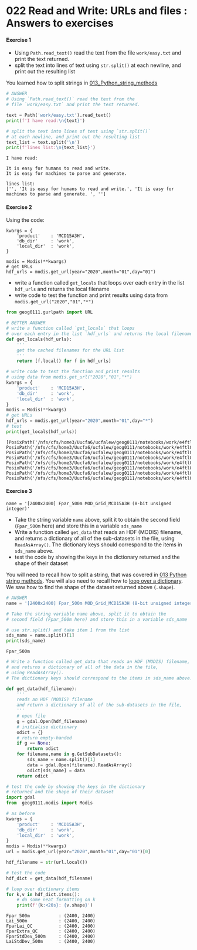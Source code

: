 # 022 Read and Write: URLs and files : Answers to exercises

#### Exercise 1

* Using `Path.read_text()` read the text from the file `work/easy.txt` and print the text returned.
* split the text into lines of text using `str.split()` at each newline, and print out the resulting list

You learned how to split strings in [013_Python_string_methods](013_Python_string_methods.md#split()-and-join())


```python
# ANSWER
# Using `Path.read_text()` read the text from the 
# file `work/easy.txt` and print the text returned.

text = Path('work/easy.txt').read_text()
print(f'I have read:\n{text}')

# split the text into lines of text using `str.split()` 
# at each newline, and print out the resulting list
text_list = text.split('\n')
print(f'lines list:\n{text_list}')
```

    I have read:
    
    It is easy for humans to read and write.
    It is easy for machines to parse and generate. 
    
    lines list:
    ['', 'It is easy for humans to read and write.', 'It is easy for machines to parse and generate. ', '']


#### Exercise 2

Using the code:

    kwargs = {
        'product'    : 'MCD15A3H',
        'db_dir'     : 'work',
        'local_dir'  : 'work',
    }

    modis = Modis(**kwargs)
    # get URLs
    hdf_urls = modis.get_url(year="2020",month="01",day="01")

* write a function called `get_locals` that loops over each entry in the list `hdf_urls` and returns the local filename 
* write code to test the function and print results using data from `modis.get_url("2020","01","*")`


```python
from geog0111.gurlpath import URL

# BETTER ANSWER
# write a function called `get_locals` that loops 
# over each entry in the list `hdf_urls` and returns the local filename 
def get_locals(hdf_urls):
    '''
    get the cached filenames for the URL list
    '''
    return [f.local() for f in hdf_urls]
```


```python
# write code to test the function and print results 
# using data from modis.get_url("2020","01","*")
kwargs = {
    'product'    : 'MCD15A3H',
    'db_dir'     : 'work',
    'local_dir'  : 'work',
}
modis = Modis(**kwargs)
# get URLs
hdf_urls = modis.get_url(year="2020",month="01",day="*")
# test
print(get_locals(hdf_urls))
```

    [PosixPath('/nfs/cfs/home3/Uucfa6/ucfalew/geog0111/notebooks/work/e4ftl01.cr.usgs.gov/MOTA/MCD15A3H.006/2020.01.01/MCD15A3H.A2020001.h08v06.006.2020006032951.hdf.store'), PosixPath('/nfs/cfs/home3/Uucfa6/ucfalew/geog0111/notebooks/work/e4ftl01.cr.usgs.gov/MOTA/MCD15A3H.006/2020.01.05/MCD15A3H.A2020005.h08v06.006.2020010210940.hdf.store'), PosixPath('/nfs/cfs/home3/Uucfa6/ucfalew/geog0111/notebooks/work/e4ftl01.cr.usgs.gov/MOTA/MCD15A3H.006/2020.01.09/MCD15A3H.A2020009.h08v06.006.2020014204616.hdf.store'), PosixPath('/nfs/cfs/home3/Uucfa6/ucfalew/geog0111/notebooks/work/e4ftl01.cr.usgs.gov/MOTA/MCD15A3H.006/2020.01.13/MCD15A3H.A2020013.h08v06.006.2020018030252.hdf.store'), PosixPath('/nfs/cfs/home3/Uucfa6/ucfalew/geog0111/notebooks/work/e4ftl01.cr.usgs.gov/MOTA/MCD15A3H.006/2020.01.17/MCD15A3H.A2020017.h08v06.006.2020022034013.hdf.store'), PosixPath('/nfs/cfs/home3/Uucfa6/ucfalew/geog0111/notebooks/work/e4ftl01.cr.usgs.gov/MOTA/MCD15A3H.006/2020.01.21/MCD15A3H.A2020021.h08v06.006.2020026032135.hdf.store'), PosixPath('/nfs/cfs/home3/Uucfa6/ucfalew/geog0111/notebooks/work/e4ftl01.cr.usgs.gov/MOTA/MCD15A3H.006/2020.01.25/MCD15A3H.A2020025.h08v06.006.2020030025757.hdf.store'), PosixPath('/nfs/cfs/home3/Uucfa6/ucfalew/geog0111/notebooks/work/e4ftl01.cr.usgs.gov/MOTA/MCD15A3H.006/2020.01.29/MCD15A3H.A2020029.h08v06.006.2020034165001.hdf.store')]


#### Exercise 3

    name = '[2400x2400] Fpar_500m MOD_Grid_MCD15A3H (8-bit unsigned integer)'

* Take the string variable `name` above, split it to obtain the second field (`Fpar_500m` here) and store this in a variable `sds_name`
* Write a function called `get_data` that reads an HDF (MODIS) filename, and returns a dictionary of all of the sub-datasets in the file, using `ReadAsArray()`. The dictionary keys should correspond to the items in  `sds_name` above.
* test the code by showing the keys in the dictionary returned and the shape of their dataset

You will need to recall how to split a string, that was covered in [013 Python string methods](013_Python_string_methods.md#split()-and-join()). You will also need to recall how to [loop over a dictionary](016_Python_for.md#looping-over-dictionaries,-and-assert). We saw how to find the shape of the dataset returned above (`.shape`).


```python
# ANSWER 
name = '[2400x2400] Fpar_500m MOD_Grid_MCD15A3H (8-bit unsigned integer)'

# Take the string variable name above, split it to obtain the 
# second field (Fpar_500m here) and store this in a variable sds_name

# use str.split() and take item 1 from the list
sds_name = name.split()[1]
print(sds_name)
```

    Fpar_500m



```python
# Write a function called get_data that reads an HDF (MODIS) filename, 
# and returns a dictionary of all of the data in the file,
# using ReadAsArray(). 
# The dictionary keys should correspond to the items in sds_name above.

def get_data(hdf_filename):
    '''
    reads an HDF (MODIS) filename 
    and return a dictionary of all of the sub-datasets in the file,
    '''
    # open file
    g = gdal.Open(hdf_filename)
    # initialise dictionary
    odict = {}
    # return empty-handed
    if g == None:
        return odict
    for filename,name in g.GetSubDatasets():
        sds_name = name.split()[1]
        data = gdal.Open(filename).ReadAsArray()
        odict[sds_name] = data
    return odict
```


```python
# test the code by showing the keys in the dictionary 
# returned and the shape of their dataset
import gdal
from  geog0111.modis import Modis

# as before
kwargs = {
    'product'    : 'MCD15A3H',
    'db_dir'     : 'work',
    'local_dir'  : 'work',
}
modis = Modis(**kwargs)
url = modis.get_url(year="2020",month="01",day="01")[0]

hdf_filename = str(url.local())

# test the code
hdf_dict = get_data(hdf_filename)

# loop over dictionary items
for k,v in hdf_dict.items():
    # do some neat formatting on k
    print(f'{k:<20s}: {v.shape}')
```

    Fpar_500m           : (2400, 2400)
    Lai_500m            : (2400, 2400)
    FparLai_QC          : (2400, 2400)
    FparExtra_QC        : (2400, 2400)
    FparStdDev_500m     : (2400, 2400)
    LaiStdDev_500m      : (2400, 2400)

